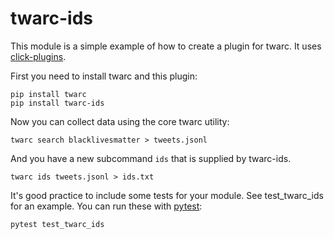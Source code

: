 # twarc-ids

This module is a simple example of how to create a plugin for twarc. It uses
[click-plugins].

First you need to install twarc and this plugin:

    pip install twarc
    pip install twarc-ids

Now you can collect data using the core twarc utility:

    twarc search blacklivesmatter > tweets.jsonl

And you have a new subcommand `ids` that is supplied by twarc-ids.

    twarc ids tweets.jsonl > ids.txt

It's good practice to include some tests for your module. See test_twarc_ids for an example. You can run these with [pytest]:

    pytest test_twarc_ids

[click-plugins]: https://pypi.org/project/click-plugins/
[pytest]: https://pypi.org/projects/pytest/ 
